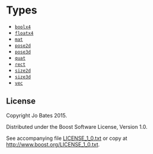 Types
=====
- [`boolx4`](types/boolx4.md)
- [`floatx4`](types/floatx4.md)
- [`mat`](headers/mat.md)
- [`pose2d`](headers/pose2d.md)
- [`pose3d`](headers/pose3d.md)
- [`quat`](headers/quat.md)
- [`rect`](headers/rect.md)
- [`size2d`](headers/size2d.md)
- [`size3d`](headers/size3d.md)
- [`vec`](headers/vec.md)

License
-------
Copyright Jo Bates 2015.

Distributed under the Boost Software License, Version 1.0.

See accompanying file [LICENSE_1_0.txt](../LICENSE_1_0.txt) or copy at
http://www.boost.org/LICENSE_1_0.txt.
